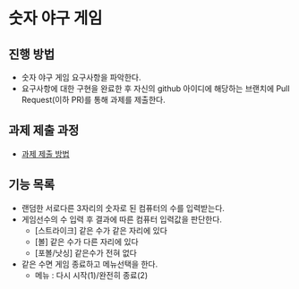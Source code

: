 # 숫자 야구 게임
## 진행 방법
* 숫자 야구 게임 요구사항을 파악한다.
* 요구사항에 대한 구현을 완료한 후 자신의 github 아이디에 해당하는 브랜치에 Pull Request(이하 PR)를 통해 과제를 제출한다.

## 과제 제출 과정
* [과제 제출 방법](https://github.com/next-step/nextstep-docs/tree/master/precourse)

## 기능 목록
* 랜덤한 서로다른 3자리의 숫자로 된 컴퓨터의 수를 입력받는다.
* 게임선수의 수 입력 후 결과에 따른 컴퓨터 입력값을 판단한다.
  * [스트라이크] 같은 수가 같은 자리에 있다
  * [볼] 		   같은 수가 다른 자리에 있다
  * [포볼/낫싱]  같은수가 전혀 없다
* 같은 수면 게임 종료하고 메뉴선택을 한다.
  * 메뉴 : 다시 시작(1)/완전히 종료(2)
